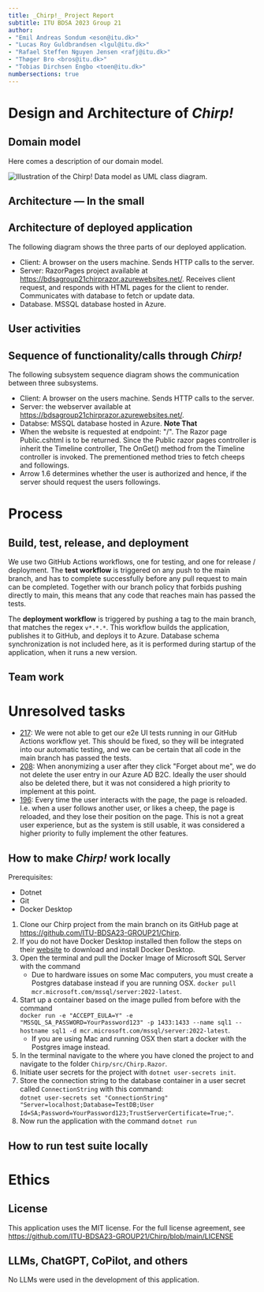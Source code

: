 ```yaml
---
title: _Chirp!_ Project Report
subtitle: ITU BDSA 2023 Group 21
author:
- "Emil Andreas Sondum <eson@itu.dk>"
- "Lucas Roy Guldbrandsen <lgul@itu.dk>"
- "Rafael Steffen Nguyen Jensen <rafj@itu.dk>"
- "Thøger Bro <bros@itu.dk>"
- "Tobias Dirchsen Engbo <toen@itu.dk>"
numbersections: true
---
```


# Design and Architecture of _Chirp!_

## Domain model

Here comes a description of our domain model.

![Illustration of the _Chirp!_ Data model as UML class diagram.](docs/images/domain_model.png)

## Architecture — In the small

## Architecture of deployed application
The following diagram shows the three parts of our deployed application.
- Client: A browser on the users machine. Sends HTTP calls to the server.
- Server: RazorPages project available at https://bdsagroup21chirprazor.azurewebsites.net/. Receives client request, and responds with HTML pages for the client to render. Communicates with database to fetch or update data.
- Database. MSSQL database hosted in Azure.

## User activities

## Sequence of functionality/calls through _Chirp!_
The following subsystem sequence diagram shows the communication between three subsystems.
- Client: A browser on the users machine. Sends HTTP calls to the server.
- Server: the webserver available at https://bdsagroup21chirprazor.azurewebsites.net/.
- Databse: MSSQL database hosted in Azure.
**Note That**
- When the website is requested at endpoint: "/". The Razor page Public.cshtml is to be returned. Since the Public razor pages controller is inherit the Timeline controller, The OnGet() method from the Timeline controller is invoked. The prementioned method tries to fetch cheeps and followings.
- Arrow 1.6 determines whether the user is authorized and hence, if the server should request the users followings.


# Process

## Build, test, release, and deployment
We use two GitHub Actions workflows, one for testing, and one for release / deployment. The **test workflow** is triggered on any push to the main branch, and has to complete successfully before any pull request to main can be completed. Together with our branch policy that forbids pushing directly to main, this means that any code that reaches main has passed the tests.

The **deployment workflow** is triggered by pushing a tag to the main branch, that matches the regex `v*.*.*`. This workflow builds the application, publishes it to GitHub, and deploys it to Azure. Database schema synchronization is not included here, as it is performed during startup of the application, when it runs a new version.

## Team work

# Unresolved tasks
- [217](https://github.com/ITU-BDSA23-GROUP21/Chirp/issues/217): We were not able to get our e2e UI tests running in our GitHub Actions workflow yet. This should be fixed, so they will be integrated into our automatic testing, and we can be certain that all code in the main branch has passed the tests.
- [208](https://github.com/ITU-BDSA23-GROUP21/Chirp/issues/208): When anonymizing a user after they click "Forget about me", we do not delete the user entry in our Azure AD B2C. Ideally the user should also be deleted there, but it was not considered a high priority to implement at this point.
- [196](https://github.com/ITU-BDSA23-GROUP21/Chirp/issues/196): Every time the user interacts with the page, the page is reloaded. I.e. when a user follows another user, or likes a cheep, the page is reloaded, and they lose their position on the page. This is not a great user experience, but as the system is still usable, it was considered a higher priority to fully implement the other features.

<!-- - [44](https://github.com/ITU-BDSA23-GROUP21/Chirp/issues/44): Workflow stuff. Should be closed as will not be done?
- [204](https://github.com/ITU-BDSA23-GROUP21/Chirp/issues/204): Page numbers. Could be added?
- [114](https://github.com/ITU-BDSA23-GROUP21/Chirp/issues/114): Unit tests. This can't really be left here?
- [211](https://github.com/ITU-BDSA23-GROUP21/Chirp/issues/211): In code documentation. Should be closed before hand-in. -->


## How to make _Chirp!_ work locally
Prerequisites:
- Dotnet
- Git
- Docker Desktop

1. Clone our Chirp project from the main branch on its GitHub page at https://github.com/ITU-BDSA23-GROUP21/Chirp.  
2. If you do not have Docker Desktop installed then follow the steps on their [website](https://www.docker.com/products/docker-desktop/) to download and install Docker Desktop.  
3. Open the terminal and pull the Docker Image of Microsoft SQL Server with the command
    - Due to hardware issues on some Mac computers, you must create a Postgres database instead if you are running OSX.
`docker pull mcr.microsoft.com/mssql/server:2022-latest`.
4. Start up a container based on the image pulled from before with the command  
`docker run -e "ACCEPT_EULA=Y" -e "MSSQL_SA_PASSWORD=YourPassword123" -p 1433:1433 --name sql1 --hostname sql1 -d mcr.microsoft.com/mssql/server:2022-latest`.
    - If you are using Mac and running OSX then start a docker with the Postgres image instead.
5. In the terminal navigate to the where you have cloned the project to and navigate to the folder `Chirp/src/Chirp.Razor`.  
6. Initiate user secrets for the project with `dotnet user-secrets init`.  
7. Store the connection string to the database container in a user secret called `ConnectionString` with this command:  
`dotnet user-secrets set "ConnectionString" "Server=localhost;Database=TestDB;User Id=SA;Password=YourPassword123;TrustServerCertificate=True;"`.  
8. Now run the application with the command `dotnet run`

## How to run test suite locally

# Ethics

## License
This application uses the MIT license. For the full license agreement, see https://github.com/ITU-BDSA23-GROUP21/Chirp/blob/main/LICENSE

<!-- Should we write some considerations of how the packages we use impacts our choice of license?
     And have we confirmed that MIT license is OK with all the packages we added later on? -->
## LLMs, ChatGPT, CoPilot, and others
No LLMs were used in the development of this application.